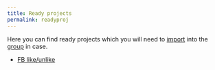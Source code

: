 ```yaml
---
title: Ready projects
permalink: readyproj
---
```


Here you can find ready projects which you will need to [import](/documentation/options/import-export) into the [group](/project) in case.

- [FB like/unlike](/fblikeunlike)